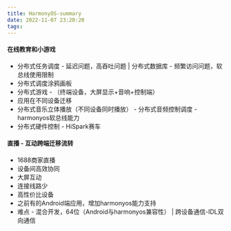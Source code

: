 ```yaml
---
title: HarmonyOS-summary
date: 2022-11-07 23:20:20
tags:
---
```


#### 在线教育和小游戏
- 分布式任务调度 - 延迟问题，高吞吐问题 | 分布式数据库 - 频繁访问问题，软总线使用限制
- 分布式调度涂鸦画板
- 分布式游戏 - （终端设备，大屏显示+音响+控制端）
- 应用在不同设备迁移
- 分布式音乐立体播放（不同设备同时播放） - 分布式音频控制调度 - harmonyos软总线能力
- 分布式硬件控制 - HiSpark赛车

#### 直播 - 互动跨端迁移流转
- 1688商家直播
- 设备间高效协同
- 大屏互动
- 连接线路少
- 高性价比设备
- 之前有的Android端应用，增加harmonyos能力支持
- 难点 - 混合开发，64位（Android与harmonyos兼容性） | 跨设备通信-IDL双向通信
